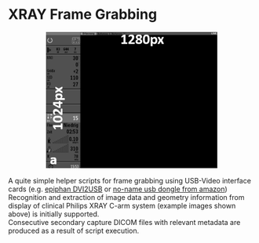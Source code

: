 # XRAY Frame Grabbing
<p align=center>
<img src="Templates.png" width="350">

A quite simple helper scripts for frame grabbing using USB-Video interface cards (e.g. [epiphan DVI2USB](https://www.epiphan.com/products/dvi2usb-3-0/) or [no-name usb dongle from amazon](https://www.amazon.de/DIGITNOW-Videoaufnahmekarte-Camcorder-unterst%C3%BCtzt-Broadcast/dp/B0895N9KM5/ref=sr_1_11?__mk_de_DE=%C3%85M%C3%85%C5%BD%C3%95%C3%91&dchild=1&keywords=hdmi+usb&qid=1618504480&sr=8-11))  
Recognition and extraction of image data and geometry information from display of clinical Philips XRAY C-arm system (example images shown above) is initially supported.   
Consecutive secondary capture DICOM files with relevant metadata are produced as a result of script execution.   
